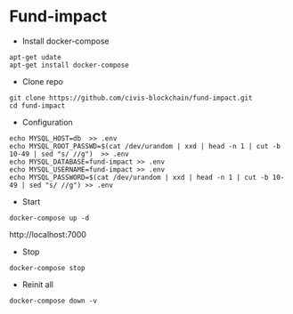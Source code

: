 # Fund-impact

* Install docker-compose
```
apt-get udate
apt-get install docker-compose
```
* Clone repo

```
git clone https://github.com/civis-blockchain/fund-impact.git
cd fund-impact
```

* Configuration
```
echo MYSQL_HOST=db  >> .env
echo MYSQL_ROOT_PASSWD=$(cat /dev/urandom | xxd | head -n 1 | cut -b 10-49 | sed "s/ //g")  >> .env
echo MYSQL_DATABASE=fund-impact >> .env
echo MYSQL_USERNAME=fund-impact >> .env
echo MYSQL_PASSWORD=$(cat /dev/urandom | xxd | head -n 1 | cut -b 10-49 | sed "s/ //g") >> .env
```

 * Start
```
docker-compose up -d
```

http://localhost:7000

 * Stop
```
docker-compose stop
```

 * Reinit all
```
docker-compose down -v
```

